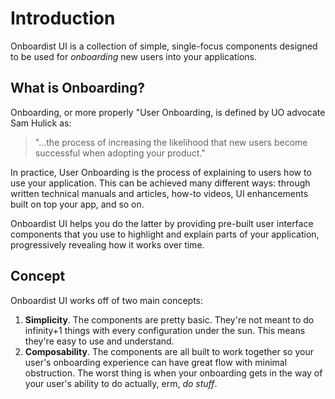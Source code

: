 # Introduction 

Onboardist UI is a collection of simple, single-focus components designed to be used for _onboarding_ new users into your applications.

## What is Onboarding?

Onboarding, or more properly "User Onboarding, is defined by UO advocate Sam Hulick as:

> "...the process of increasing the likelihood that new users become successful when adopting your product."

In practice, User Onboarding is the process of explaining to users how to use your application. This can be achieved many different ways: through written technical manuals and articles, how-to videos, UI enhancements built on top your app, and so on.

Onboardist UI helps you do the latter by providing pre-built user interface components that you use to highlight and explain parts of your application, progressively revealing how it works over time.

## Concept

Onboardist UI works off of two main concepts:

1. **Simplicity**. The components are pretty basic. They're not meant to do infinity+1 things with every configuration under the sun. This means they're easy to use and understand.
2. **Composability**. The components are all built to work together so your user's onboarding experience can have great flow with minimal obstruction. The worst thing is
when your onboarding gets in the way of your user's ability to do actually, erm, *do stuff*.